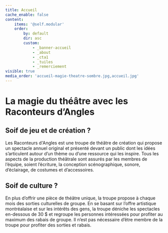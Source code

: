 ```yaml
---
title: Accueil
cache_enable: false
content:
    items: '@self.modular'
    order:
        by: default
        dir: asc
        custom:
            - _banner-accueil
            - _about
            - _cta1
            - _tuiles
            - _remerciement
visible: true
media_order: 'accueil-magie-theatre-sombre.jpg,accueil.jpg'
---
```


# La magie du théâtre avec les Raconteurs d’Angles
## Soif de jeu et de création ?
Les Raconteurs d'Angles est une troupe de théâtre de création qui propose un spectacle annuel original et présenté devant un public dont les idées s’articulent autour d’un thème ou d’une ressource qui les inspire. Tous les aspects de la production théâtrale sont assurés par les membres de l’équipe, soient l’écriture, la conception scénographique, sonore, d’éclairage, de costumes et d’accessoires.

## Soif de culture ?
En plus d’offrir une pièce de théâtre unique, la troupe propose à chaque mois des sorties culturelles de groupe. En se basant sur l’offre artistique montréalaise et sur les intérêts des gens, la troupe déniche les spectacles en-dessous de 30 $ et regroupe les personnes intéressées pour profiter au maximum des rabais de groupe. Il n’est pas nécessaire d’être membre de la troupe pour profiter des sorties et rabais.